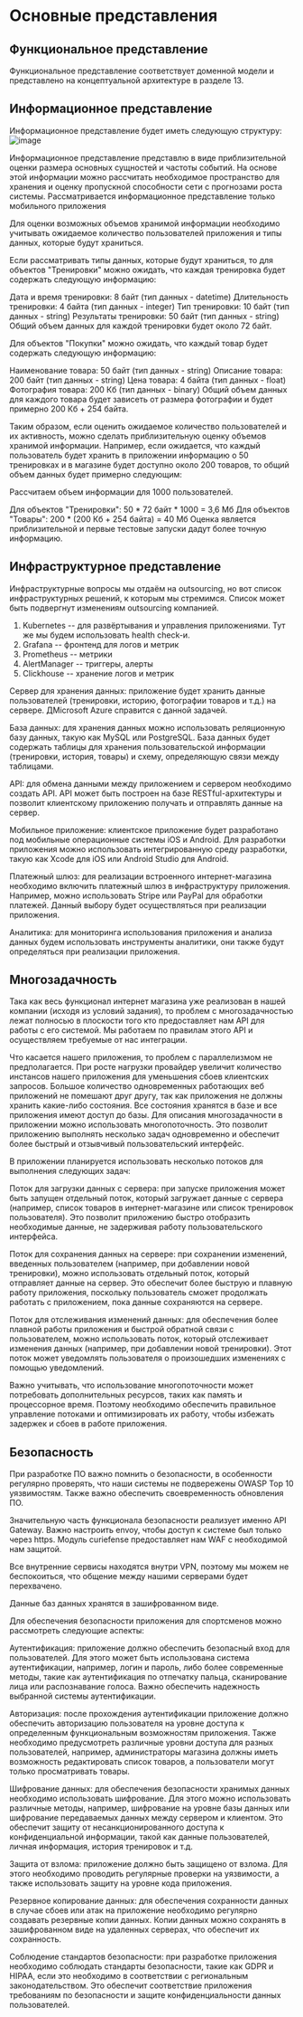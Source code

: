 # Основные представления

## Функциональное представление

Функциональное представление соответствует доменной модели и представлено на концептуальной архитектуре в разделе 13.

## Информационное представление

Информационное представление будет иметь следующую структуру:
![image](https://user-images.githubusercontent.com/124265597/220123081-fbd724b7-65b0-46c4-b290-ab93eebdc432.png)

Информационное представление представлю в виде приблизительной оценки размера основных сущностей и частоты событий. На основе этой информации можно рассчитать необходимое пространство для хранения и оценку пропускной способности сети с прогнозами роста системы.
Рассматривается информационное представление только мобильного приложения

Для оценки возможных объемов хранимой информации необходимо учитывать ожидаемое количество пользователей приложения и типы данных, которые будут храниться.

Если рассматривать типы данных, которые будут храниться, то для объектов "Тренировки" можно ожидать, что каждая тренировка будет содержать следующую информацию:

Дата и время тренировки: 8 байт (тип данных - datetime)
Длительность тренировки: 4 байта (тип данных - integer)
Тип тренировки: 10 байт (тип данных - string)
Результаты тренировки: 50 байт (тип данных - string)
Общий объем данных для каждой тренировки будет около 72 байт.

Для объектов "Покупки" можно ожидать, что каждый товар будет содержать следующую информацию:

Наименование товара: 50 байт (тип данных - string)
Описание товара: 200 байт (тип данных - string)
Цена товара: 4 байта (тип данных - float)
Фотография товара: 200 Кб (тип данных - binary)
Общий объем данных для каждого товара будет зависеть от размера фотографии и будет примерно 200 Кб + 254 байта.

Таким образом, если оценить ожидаемое количество пользователей и их активность, можно сделать приблизительную оценку объемов хранимой информации. Например, если ожидается, что каждый пользователь будет хранить в приложении информацию о 50 тренировках и в магазине будет доступно около 200 товаров, то общий объем данных будет примерно следующим:

Рассчитаем объем информации для 1000 пользователей.

Для объектов "Тренировки": 50 * 72 байт * 1000 = 3,6 Мб
Для объектов "Товары": 200 * (200 Кб + 254 байта) = 40 Мб
Оценка является приблизительной и первые тестовые запуски дадут более точную информацию.


## Инфраструктурное представление

Инфраструктурные вопросы мы отдаём на outsourcing, но вот список инфраструктурных решений, к которым мы стремимся. Список может быть подвергнут изменениям outsourcing компанией.
1. Kubernetes -- для развёртывания и управления приложениями. Тут же мы будем использовать health check-и. 
2. Grafana -- фронтенд для логов и метрик
3. Prometheus -- метрики
4. AlertManager -- триггеры, алерты
5. Clickhouse -- хранение логов и метрик


Сервер для хранения данных: приложение будет хранить данные пользователей (тренировки, историю, фотографии товаров и т.д.) на сервере. ДMicrosoft Azure справится с данной задачей.

База данных: для хранения данных можно использовать реляционную базу данных, такую как MySQL или PostgreSQL. База данных будет содержать таблицы для хранения пользовательской информации (тренировки, история, товары) и схему, определяющую связи между таблицами.

API: для обмена данными между приложением и сервером необходимо создать API. API может быть построен на базе RESTful-архитектуры и позволит клиентскому приложению получать и отправлять данные на сервер.

Мобильное приложение: клиентское приложение будет разработано под мобильные операционные системы iOS и Android. Для разработки приложения можно использовать интегрированную среду разработки, такую как Xcode для iOS или Android Studio для Android.

Платежный шлюз: для реализации встроенного интернет-магазина необходимо включить платежный шлюз в инфраструктуру приложения. Например, можно использовать Stripe или PayPal для обработки платежей. Данный выбору будет осуществляться при реализации приложения.

Аналитика: для мониторинга использования приложения и анализа данных будем использовать инструменты аналитики, они также будут определяться при реализации приложения.

## Многозадачность

   Така как весь функционал интернет магазина уже реализован в нашей компании (исходя из условий задания), то проблем с многозадачностью лежат полносью в плоскости того кто предоставляет нам API для работы с его системой. Мы работаем по правилам этого API и осуществляем требуемые от нас интеграции. 

   Что касается нашего приложения, то проблем с параллелизмом не предполагается. При росте нагрузки провайдер увеличит количество инстансов нашего приложения для уменьшения сбоев клиентских запросов. Большое количество одновременных работающих веб приложений не помешают друг другу, так как приложения не должны хранить какие-либо состояния. Все состояния хранятся в базе и все приложения имеют доступ до базы.
   Для описания многозадачности в приложении можно использовать многопоточность. Это позволит приложению выполнять несколько задач одновременно и обеспечит более быстрый и отзывчивый пользовательский интерфейс.

В приложении планируется использовать несколько потоков для выполнения следующих задач:

Поток для загрузки данных с сервера: при запуске приложения может быть запущен отдельный поток, который загружает данные с сервера (например, список товаров в интернет-магазине или список тренировок пользователя). Это позволит приложению быстро отобразить необходимые данные, не задерживая работу пользовательского интерфейса.

Поток для сохранения данных на сервере: при сохранении изменений, введенных пользователем (например, при добавлении новой тренировки), можно использовать отдельный поток, который отправляет данные на сервер. Это обеспечит более быструю и плавную работу приложения, поскольку пользователь сможет продолжать работать с приложением, пока данные сохраняются на сервере.

Поток для отслеживания изменений данных: для обеспечения более плавной работы приложения и быстрой обратной связи с пользователем, можно использовать поток, который отслеживает изменения данных (например, при добавлении новой тренировки). Этот поток может уведомлять пользователя о произошедших изменениях с помощью уведомлений.

Важно учитывать, что использование многопоточности может потребовать дополнительных ресурсов, таких как память и процессорное время. Поэтому необходимо обеспечить правильное управление потоками и оптимизировать их работу, чтобы избежать задержек и сбоев в работе приложения.


## Безопасность

При разработке ПО важно помнить о безопасности, в особенности регулярно проверять, что наши системы не подвережены OWASP Top 10 уязвимостям. Также важно обеспечить своевременность обновления ПО.

Значительную часть функционала безопасности реализует именно API Gateway. Важно настроить envoy, чтобы доступ к системе был только через https. Модуль curiefense предоставляет нам WAF с необходимой нам защитой.

Все внутренние сервисы находятся внутри VPN, поэтому мы можем не беспокоиться, что общение между нашими серверами будет перехвачено.

Данные баз данных хранятся в зашифрованном виде. 

Для обеспечения безопасности приложения для спортсменов можно рассмотреть следующие аспекты:

Аутентификация: приложение должно обеспечить безопасный вход для пользователей. Для этого может быть использована система аутентификации, например, логин и пароль, либо более современные методы, такие как аутентификация по отпечатку пальца, сканирование лица или распознавание голоса. Важно обеспечить надежность выбранной системы аутентификации.

Авторизация: после прохождения аутентификации приложение должно обеспечить авторизацию пользователя на уровне доступа к определенным функциональным возможностям приложения. Также необходимо предусмотреть различные уровни доступа для разных пользователей, например, администраторы магазина должны иметь возможность редактировать список товаров, а пользователи могут только просматривать товары.

Шифрование данных: для обеспечения безопасности хранимых данных необходимо использовать шифрование. Для этого можно использовать различные методы, например, шифрование на уровне базы данных или шифрование передаваемых данных между сервером и клиентом. Это обеспечит защиту от несанкционированного доступа к конфиденциальной информации, такой как данные пользователей, личная информация, история тренировок и т.д.

Защита от взлома: приложение должно быть защищено от взлома. Для этого необходимо проводить регулярные проверки на уязвимости, а также использовать защиту на уровне кода приложения.

Резервное копирование данных: для обеспечения сохранности данных в случае сбоев или атак на приложение необходимо регулярно создавать резервные копии данных. Копии данных можно сохранять в зашифрованном виде на удаленных серверах, что обеспечит их сохранность.

Соблюдение стандартов безопасности: при разработке приложения необходимо соблюдать стандарты безопасности, такие как GDPR и HIPAA, если это необходимо в соответствии с региональным законодательством. Это обеспечит соответствие приложения требованиям по безопасности и защите конфиденциальности данных пользователей.
